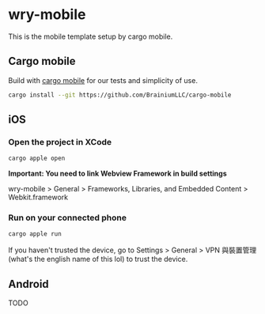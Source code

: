 # wry-mobile

This is the mobile template setup by cargo mobile.

## Cargo mobile

Build with [cargo mobile](https://github.com/BrainiumLLC/cargo-mobile) for our tests and simplicity of use.

```bash
cargo install --git https://github.com/BrainiumLLC/cargo-mobile
```

## iOS

### Open the project in XCode

```bash
cargo apple open
```

**Important: You need to link Webview Framework in build settings**

wry-mobile > General > Frameworks, Libraries, and Embedded Content > Webkit.framework 

### Run on your connected phone

```bash
cargo apple run
```

If you haven't trusted the device, go to Settings > General > VPN 與裝置管理(what's the english name of this lol) to trust the device.

## Android

TODO

